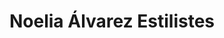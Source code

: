 ---
title: "Noelia Álvarez Estilistes"
url: /mollet-del-valles/noelia-alvarez-estilistes/
shop: Friseur
---